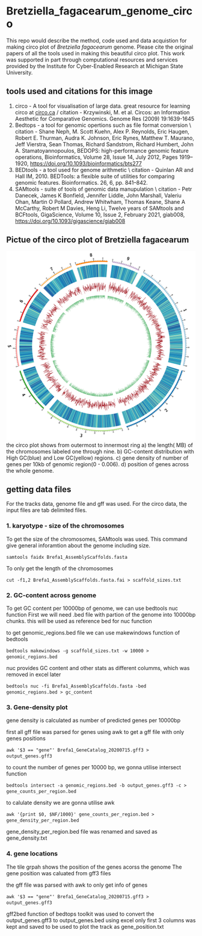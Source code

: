 # Bretziella_fagacearum_genome_circo
This repo would describe the method, code used and data acquistion for making circo plot of *Bretziella fagacearum* genome.
Please cite the original papers of all the tools used in making this beautiful circo plot.
This work was supported in part through computational resources and services provided by the Institute for Cyber-Enabled Research at Michigan State University.

## tools used and citations for this image

1. circo -  A tool for visualisation of large data. great resource for learning circo at [circo.ca](https://circos.ca/documentation/tutorials/)
/ citation - Krzywinski, M. et al. Circos: an Information Aesthetic for Comparative Genomics. Genome Res (2009) 19:1639-1645
2. Bedtops - a tool for genomic opertions such as file format conversion
\ citation -  Shane Neph, M. Scott Kuehn, Alex P. Reynolds, Eric Haugen, Robert E. Thurman, Audra K. Johnson, Eric Rynes, Matthew T. Maurano, Jeff Vierstra, Sean Thomas, Richard Sandstrom, Richard Humbert, John A. Stamatoyannopoulos, BEDOPS: high-performance genomic feature operations, Bioinformatics, Volume 28, Issue 14, July 2012, Pages 1919–1920, https://doi.org/10.1093/bioinformatics/bts277
3. BEDtools - a tool used for genome arithmetic
\ citation - Quinlan AR and Hall IM, 2010. BEDTools: a flexible suite of utilities for comparing genomic features. Bioinformatics. 26, 6, pp. 841–842.
4. SAMtools - suite of tools of genomic data manupulation
\ citation - Petr Danecek, James K Bonfield, Jennifer Liddle, John Marshall, Valeriu Ohan, Martin O Pollard, Andrew Whitwham, Thomas Keane, Shane A McCarthy, Robert M Davies, Heng Li, Twelve years of SAMtools and BCFtools, GigaScience, Volume 10, Issue 2, February 2021, giab008, https://doi.org/10.1093/gigascience/giab008

## Pictue of the circo plot of Bretziella fagacearum
![Circo plot](https://github.com/mohitmahey/Bretziella_fagacearum_genome_circo/blob/main/circos.png)
the circo plot shows from outermost to innermost ring a) the length( MB) of the  chromosomes labeled one through nine. b) GC-content distribution with High GC(blue) and Low GC(yellow) regions. c) gene density of number of genes per 10kb of genomic region(0 - 0.006). d) position of genes across the whole genome.

## getting data files
For the tracks data, genome file and gff was used. For the circo data, the input files are tab delimited files.

### 1. karyotype -  size of the chromosomes

To get the size of the chromosomes, SAMtools was used.
This command give general inforamtion about the genome including size.
```
samtools faidx Brefa1_AssemblyScaffolds.fasta
```
To only get the length of the chromosomes 

```
cut -f1,2 Brefa1_AssemblyScaffolds.fasta.fai > scaffold_sizes.txt
```

### 2. GC-content across genome

To get GC content per 10000bp of genome, we can use bedtools nuc function
First we will need .bed file with partion of the genome into 10000bp chunks. this will be used as reference bed for nuc function

to get genomic_regions.bed file we can use makewindows function of bedtools
```
bedtools makewindows -g scaffold_sizes.txt -w 10000 > genomic_regions.bed
```

nuc provides GC content and other stats as different columms, which was removed in excel later
```
bedtools nuc -fi Brefa1_AssemblyScaffolds.fasta -bed genomic_regions.bed > gc_content
```

### 3. Gene-density plot 
gene density is calculated as number of predicted genes per 10000bp

first all gff file was parsed for genes using awk to get a gff file with only genes positions
```
awk '$3 == "gene"' Brefa1_GeneCatalog_20200715.gff3 > output_genes.gff3
```

to count the number of genes per 10000 bp, we gonna utilise intersect function
```
bedtools intersect -a genomic_regions.bed -b output_genes.gff3 -c > gene_counts_per_region.bed
```
to calulate density we are gonna utilise awk 

```
awk '{print $0, $NF/1000}' gene_counts_per_region.bed > gene_density_per_region.bed
```
gene_density_per_region.bed file was renamed and saved as gene_density.txt 

### 4. gene locations 
The tile grpah shows the position of the genes acorss the genome
The gene position was caluated from gff3 files

the gff file was parsed with awk to only get info of genes
```
awk '$3 == "gene"' Brefa1_GeneCatalog_20200715.gff3 > output_genes.gff3
```
gff2bed function of bedtops toolkit was used to convert the output_genes.gff3 to output_genes.bed
using excel only first 3 columns was kept and saved to be used to plot the track as gene_position.txt











